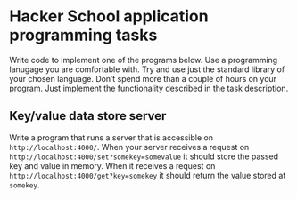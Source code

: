# Hacker School application programming tasks

Write code to implement one of the programs below. Use a programming lanugage you are comfortable with. Try and use just the standard library of your chosen language.  Don’t spend more than a couple of hours on your program.  Just implement the functionality described in the task description.

## Key/value data store server

Write a program that runs a server that is accessible on `http://localhost:4000/`.  When your server receives a request on `http://localhost:4000/set?somekey=somevalue` it should store the passed key and value in memory.  When it receives a request on `http://localhost:4000/get?key=somekey` it should return the value stored at `somekey`.
